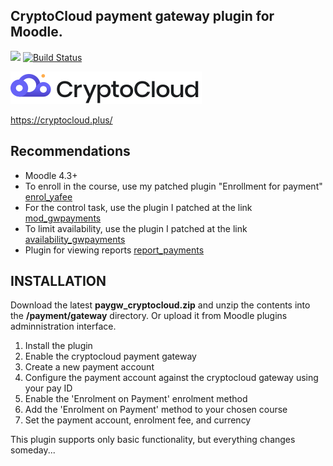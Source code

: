 ## CryptoCloud payment gateway plugin for Moodle.

[![](https://img.shields.io/github/v/release/Snickser/moodle-paygw_cryptocloud.svg)](https://github.com/Snickser/moodle-paygw_cryptocloud/releases)
[![Build Status](https://github.com/Snickser/moodle-paygw_cryptocloud/actions/workflows/moodle-ci.yml/badge.svg)](https://github.com/Snickser/moodle-paygw_cryptocloud/actions/workflows/moodle-ci.yml)

![img](https://raw.githubusercontent.com/Snickser/moodle-paygw_cryptocloud/d48eb290dee4d843ba8e0c07911b64ead7db8bb7/pix/img.svg)

https://cryptocloud.plus/

## Recommendations

+ Moodle 4.3+
+ To enroll in the course, use my patched plugin "Enrollment for payment" [enrol_yafee](https://github.com/Snickser/moodle-enrol_yafee)
+ For the control task, use the plugin I patched at the link [mod_gwpayments](https://github.com/Snickser/moodle-mod_gwpayments/tree/dev)
+ To limit availability, use the plugin I patched at the link [availability_gwpayments](https://github.com/Snickser/moodle-availability_gwpayments/tree/dev)
+ Plugin for viewing reports [report_payments](https://github.com/Snickser/moodle-report_payments/tree/dev)

## INSTALLATION

Download the latest **paygw_cryptocloud.zip** and unzip the contents into the **/payment/gateway** directory. Or upload it from Moodle plugins adminnistration interface.

1. Install the plugin
2. Enable the cryptocloud payment gateway
3. Create a new payment account
4. Configure the payment account against the cryptocloud gateway using your pay ID
5. Enable the 'Enrolment on Payment' enrolment method
6. Add the 'Enrolment on Payment' method to your chosen course
7. Set the payment account, enrolment fee, and currency

This plugin supports only basic functionality, but everything changes someday...
